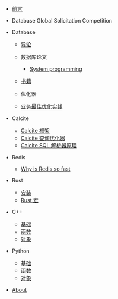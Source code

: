 - [前言](README.md)

- Database Global Solicitation Competition

- Database
  - [导论](zh-cn/Database/README.md)
  
  - 数据库论文
    - [System programming](zh-cn/Database/paper/system_programming.md)
    
  - [书籍](zh-cn/Database/books/README.md)
  
  - 优化器
  
  - [业务最佳优化实践](zh-cn/Database/optimizer/README.md)

- Calcite
  - [Calcite 框架](zh-cn/Calcite/calcite_about.md)
  - [Calcite 查询优化器](zh-cn/Calcite/calcite_optimizer.md)
  - [Calcite SQL 解析器原理](zh-cn/Calcite/calcite_parser.md)

[//]: # (  - [Calcite SQL 解析器并扩展其语法实现]&#40;zh-cn/Calcite/calcite_parser_JJ.md&#41;)

- Redis
  - [Why is Redis so fast](zh-cn/Redis/README.md)

- Rust
  - [安装](zh-cn/Rust/README.md)
  - [Rust 宏](zh-cn/Rust/Rust_Macro.md)

- C++
    - [基础](zh-cn/C++/base.md)
    - [函数](zh-cn/C++/func.md)
    - [对象](zh-cn/C++/object.md)

- Python
    - [基础](zh-cn/Python/base.md)
    - [函数](zh-cn/Python/func.md)
    - [对象](zh-cn/Python/object.md)

- [About](zh-cn/about.md)
